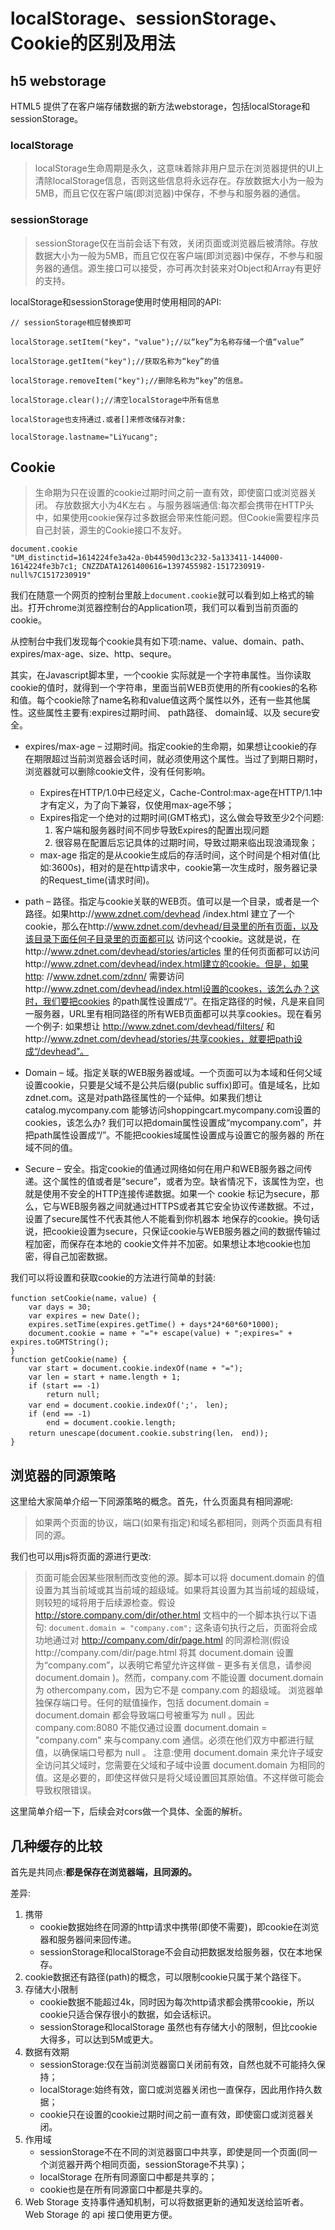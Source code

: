 # localStorage、sessionStorage、Cookie的区别及用法

## h5 webstorage

HTML5 提供了在客户端存储数据的新方法webstorage，包括localStorage和sessionStorage。

### localStorage

>localStorage生命周期是永久，这意味着除非用户显示在浏览器提供的UI上清除localStorage信息，否则这些信息将永远存在。存放数据大小为一般为5MB，而且它仅在客户端(即浏览器)中保存，不参与和服务器的通信。

### sessionStorage

>sessionStorage仅在当前会话下有效，关闭页面或浏览器后被清除。存放数据大小为一般为5MB，而且它仅在客户端(即浏览器)中保存，不参与和服务器的通信。源生接口可以接受，亦可再次封装来对Object和Array有更好的支持。

localStorage和sessionStorage使用时使用相同的API:

````
// sessionStorage相应替换即可

localStorage.setItem("key"，"value");//以“key”为名称存储一个值“value”

localStorage.getItem("key");//获取名称为“key”的值

localStorage.removeItem("key");//删除名称为“key”的信息。

localStorage.clear();​//清空localStorage中所有信息

localStorage也支持通过.或者[]来修改储存对象:

localStorage.lastname="LiYucang";
````

## Cookie

>生命期为只在设置的cookie过期时间之前一直有效，即使窗口或浏览器关闭。 存放数据大小为4K左右 。与服务器端通信:每次都会携带在HTTP头中，如果使用cookie保存过多数据会带来性能问题。但Cookie需要程序员自己封装，源生的Cookie接口不友好。

````
document.cookie
"UM_distinctid=1614224fe3a42a-0b44590d13c232-5a133411-144000-1614224fe3b7c1; CNZZDATA1261400616=1397455982-1517230919-null%7C1517230919"
````

我们在随意一个网页的控制台里敲上`document.cookie`就可以看到如上格式的输出。打开chrome浏览器控制台的Application项，我们可以看到当前页面的cookie。

从控制台中我们发现每个cookie具有如下项:name、value、domain、path、expires/max-age、size、http、sequre。

其实，在Javascript脚本里，一个cookie 实际就是一个字符串属性。当你读取cookie的值时，就得到一个字符串，里面当前WEB页使用的所有cookies的名称和值。每个cookie除了name名称和value值这两个属性以外，还有一些其他属性。这些属性主要有:expires过期时间、 path路径、 domain域、以及 secure安全。 

* expires/max-age – 过期时间。指定cookie的生命期，如果想让cookie的存在期限超过当前浏览器会话时间，就必须使用这个属性。当过了到期日期时，浏览器就可以删除cookie文件，没有任何影响。 
  * Expires在HTTP/1.0中已经定义，Cache-Control:max-age在HTTP/1.1中才有定义，为了向下兼容，仅使用max-age不够；
  *  Expires指定一个绝对的过期时间(GMT格式)，这么做会导致至少2个问题:
      1. 客户端和服务器时间不同步导致Expires的配置出现问题 
      2. 很容易在配置后忘记具体的过期时间，导致过期来临出现浪涌现象；
  * max-age 指定的是从cookie生成后的存活时间，这个时间是个相对值(比如:3600s)，相对的是在http请求中，cookie第一次生成时，服务器记录的Request_time(请求时间)。

* path – 路径。指定与cookie关联的WEB页。值可以是一个目录，或者是一个路径。如果http://www.zdnet.com/devhead /index.html 建立了一个cookie，那么在http://www.zdnet.com/devhead/目录里的所有页面，以及该目录下面任何子目录里的页面都可以 访问这个cookie。这就是说，在http://www.zdnet.com/devhead/stories/articles 里的任何页面都可以访问http://www.zdnet.com/devhead/index.html建立的cookie。但是，如果http: //www.zdnet.com/zdnn/ 需要访问http://www.zdnet.com/devhead/index.html设置的cookes，该怎么办？这时，我们要把cookies 的path属性设置成“/”。在指定路径的时候，凡是来自同一服务器，URL里有相同路径的所有WEB页面都可以共享cookies。现在看另一个例子: 如果想让 http://www.zdnet.com/devhead/filters/ 和http://www.zdnet.com/devhead/stories/共享cookies，就要把path设成“/devhead”。 

* Domain – 域。指定关联的WEB服务器或域。一个页面可以为本域和任何父域设置cookie，只要是父域不是公共后缀(public suffix)即可。值是域名，比如zdnet.com。这是对path路径属性的一个延伸。如果我们想让 catalog.mycompany.com 能够访问shoppingcart.mycompany.com设置的cookies，该怎么办? 我们可以把domain属性设置成“mycompany.com”，并把path属性设置成“/”。不能把cookies域属性设置成与设置它的服务器的 所在域不同的值。 

* Secure – 安全。指定cookie的值通过网络如何在用户和WEB服务器之间传递。这个属性的值或者是“secure”，或者为空。缺省情况下，该属性为空，也就是使用不安全的HTTP连接传递数据。如果一个 cookie 标记为secure，那么，它与WEB服务器之间就通过HTTPS或者其它安全协议传递数据。不过，设置了secure属性不代表其他人不能看到你机器本 地保存的cookie。换句话说，把cookie设置为secure，只保证cookie与WEB服务器之间的数据传输过程加密，而保存在本地的 cookie文件并不加密。如果想让本地cookie也加密，得自己加密数据。 

我们可以将设置和获取cookie的方法进行简单的封装:

````
function setCookie(name，value) {  
    var days = 30;  
    var expires = new Date();  
    expires.setTime(expires.getTime() + days*24*60*60*1000);  
    document.cookie = name + "="+ escape(value) + ";expires=" + expires.toGMTString();  
}
function getCookie(name) {  
    var start = document.cookie.indexOf(name + "=");   
    var len = start + name.length + 1;   
    if (start == -1)   
        return null;   
    var end = document.cookie.indexOf(';'， len);   
    if (end == -1)   
        end = document.cookie.length;   
    return unescape(document.cookie.substring(len， end));   
}  
````

## 浏览器的同源策略

这里给大家简单介绍一下同源策略的概念。首先，什么页面具有相同源呢:

>如果两个页面的协议，端口(如果有指定)和域名都相同，则两个页面具有相同的源。

我们也可以用js将页面的源进行更改:

>页面可能会因某些限制而改变他的源。脚本可以将 document.domain 的值设置为其当前域或其当前域的超级域。如果将其设置为其当前域的超级域，则较短的域将用于后续源检查。假设 http://store.company.com/dir/other.html 文档中的一个脚本执行以下语句:
  `document.domain = "company.com";`
这条语句执行之后，页面将会成功地通过对 http://company.com/dir/page.html 的同源检测(假设http://company.com/dir/page.html 将其 document.domain 设置为“company.com”，以表明它希望允许这样做 - 更多有关信息，请参阅 document.domain )。然而，company.com 不能设置 document.domain 为 othercompany.com，因为它不是 company.com 的超级域。
浏览器单独保存端口号。任何的赋值操作，包括 document.domain = document.domain 都会导致端口号被重写为 null 。因此 company.com:8080 不能仅通过设置 document.domain = "company.com" 来与company.com 通信。必须在他们双方中都进行赋值，以确保端口号都为 null 。
注意:使用 document.domain 来允许子域安全访问其父域时，您需要在父域和子域中设置 document.domain 为相同的值。这是必要的，即使这样做只是将父域设置回其原始值。不这样做可能会导致权限错误。

这里简单介绍一下，后续会对cors做一个具体、全面的解析。

## 几种缓存的比较

首先是共同点:**都是保存在浏览器端，且同源的。**

差异:

1. 携带
    * cookie数据始终在同源的http请求中携带(即使不需要)，即cookie在浏览器和服务器间来回传递。
    * sessionStorage和localStorage不会自动把数据发给服务器，仅在本地保存。
2. cookie数据还有路径(path)的概念，可以限制cookie只属于某个路径下。
3. 存储大小限制
    * cookie数据不能超过4k，同时因为每次http请求都会携带cookie，所以cookie只适合保存很小的数据，如会话标识。
    * sessionStorage和localStorage 虽然也有存储大小的限制，但比cookie大得多，可以达到5M或更大。
4. 数据有效期
    * sessionStorage:仅在当前浏览器窗口关闭前有效，自然也就不可能持久保持；
    * localStorage:始终有效，窗口或浏览器关闭也一直保存，因此用作持久数据；
    * cookie只在设置的cookie过期时间之前一直有效，即使窗口或浏览器关闭。
5. 作用域
    * sessionStorage不在不同的浏览器窗口中共享，即使是同一个页面(同一个浏览器开两个相同页面，sessionStorage不共享)；
    * localStorage 在所有同源窗口中都是共享的；
    * cookie也是在所有同源窗口中都是共享的。
6. Web Storage 支持事件通知机制，可以将数据更新的通知发送给监听者。Web Storage 的 api 接口使用更方便。

